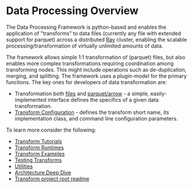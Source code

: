 # Data Processing Overview 
The Data Processing Framework is python-based and enables the 
application of "transforms" to data files (currently any file with extended support for parquet) across a distributed 
[Ray](https://docs.ray.io/en/latest/index.html) cluster, enabling the
scalable processing/transformation of virtually unlimited amounts of data. 

The framework allows simple 1:1 transformation of (parquet) files, but also enables
more complex transformations requiring coordination among transforming nodes.
This might include operations such as de-duplication, merging, and splitting.
The framework uses a plugin-model for the primary functions.  The key ones for
developers of data transformation are:

* Transformation both [files](../ray/src/data_processing/transform/file_transform.py) and 
[parquet/arrow](../ray/src/data_processing/transform/table_transform.py) - a simple, easily-implemented interface defines
the specifics of a given data transformation.
* [Transform Configuration](../ray/src/data_processing/runtime/ray/transform_runtime.py) - defines
the transform short name, its implementation class,  and command line configuration
parameters.

To learn more consider the following:

* [Transform Tutorials](transform-tutorials.md)
* [Transform Runtimes](transform-runtimes.md)
* [Transform Examples](transform-tutorial-examples.md)
* [Testing Transforms](transform-testing.md)
* [Utilities](transformer-utilities.md)
* [Architecture Deep Dive](architecture.md)
* [Transform project root readme](../../transforms/README.md)

